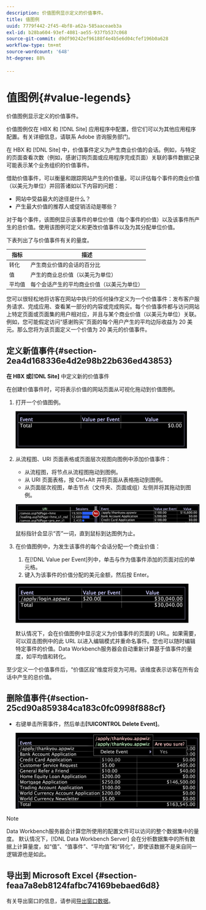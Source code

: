 ```yaml
---
description: 价值图例显示定义的价值事件。
title: 值图例
uuid: 7779f442-2f45-4bf8-a62a-585aaceaeb3a
exl-id: b28ba604-93ef-4081-ae55-937fb537c068
source-git-commit: d9df90242ef96188f4e4b5e6d04cfef196b0a628
workflow-type: tm+mt
source-wordcount: '648'
ht-degree: 88%

---
```


# 值图例{#value-legends}

价值图例显示定义的价值事件。

价值图例仅在 HBX 和 [!DNL Site] 应用程序中配置，但它们可以为其他应用程序配置。有关详细信息，请联系 Adobe 咨询服务部门。

在 HBX 和 [!DNL Site] 中，价值事件定义为产生商业价值的会话。例如，与特定的页面查看次数（例如，感谢订购页面或应用程序完成页面）关联的事件数据记录可能表示某个业务组织的价值事件。

借助价值事件，可以衡量和跟踪网站产生的价值量。可以评估每个事件的商业价值（以美元为单位）并回答诸如以下内容的问题：

* 网站中受益最大的途径是什么？
* 产生最大价值的推荐人或促销活动是哪些？

对于每个事件，该图例显示该事件的单位价值（每个事件的价值）以及该事件所产生的总价值。使用该图例可定义和更改价值事件以及为其分配单位价值。

下表列出了与价值事件有关的量度。

| 指标 | 描述 |
|---|---|
| 转化 | 产生商业价值的会话的百分比 |
| 值 | 产生的商业总价值（以美元为单位） |
| 平均值 | 每个会话产生的平均商业价值（以美元为单位） |

您可以很轻松地将访客在网站中执行的任何操作定义为一个价值事件：发布客户服务请求、完成应用、查看某一部分的内容或完成购买。每个价值事件都与访问网站上特定页面或页面集的用户相对应，并且与某个商业价值（以美元为单位）关联。例如，您可能假定访问“感谢购买”页面的每个用户产生的平均边际收益为 20 美元。那么您将为该页面定义一个价值为 20 美元的价值事件。

## 定义新值事件{#section-2ea4d168336e4d2e98b22b636ed43853}

**在 HBX 或[!DNL Site]** 中定义新的价值事件

在创建价值事件时，可将表示价值的网站页面从可视化拖动到价值图例。

1. 打开一个价值图例。

   ![](assets/lgd_ValueLegend.png)

1. 从流程图、URI 页面表格或页面层次视图向图例中添加价值事件：

   * 从流程图，将节点从流程图拖动到图例。
   * 从 URI 页面表格，按 Ctrl+Alt 并将页面从表格拖动到图例。
   * 从页面层次视图，单击节点（文件夹、页面或组）左侧并将其拖动到图例。

   ![](assets/client-leg.png)

   鼠标指针会显示“否”一词，直到鼠标到达图例为止。

1. 在价值图例中，为发生该事件的每个会话分配一个商业价值：

   1. 在[!DNL Value per Event]列中，单击与作为值事件添加的页面对应的单元格。
   1. 键入为该事件的价值分配的美元金额，然后按 Enter。

   ![](assets/lgd_ValueLegend_Value.png)

   默认情况下，会在价值图例中显示定义为价值事件的页面的 URL。如果需要，可以双击图例中的此 URL 以进入编辑模式并重命名事件。您也可以随时编辑特定事件的价值。Data Workbench服务器会自动重新计算基于值事件的量度，如平均值和转化。

至少定义一个价值事件后，“价值区段”维度将变为可用。该维度表示访客在所有会话中产生的总价值。

## 删除值事件{#section-25cd90a859384ca183c0fc0998f888cf}

* 右键单击所需事件，然后单击&#x200B;**[!UICONTROL Delete Event]**。

   ![](assets/lgd_ValueLegend_deleteEvent.png)

>[!NOTE]
>
>Data Workbench服务器会计算您所使用的配置文件可以访问的整个数据集中的量度。 默认情况下，[!DNL Data Workbench Server] 会在分析数据集中的所有数据上计算量度，如“值”、“值事件”、“平均值”和“转化”，即使该数据不是来自同一逻辑源也是如此。

## 导出到 Microsoft Excel {#section-feaa7a8eb8124fafbc74169bebaed6d8}

有关导出窗口的信息，请参阅[导出窗口数据](../../../../home/c-get-started/c-wk-win-wksp/c-exp-win-data.md#concept-8df61d64ed434cc5a499023c44197349)。

